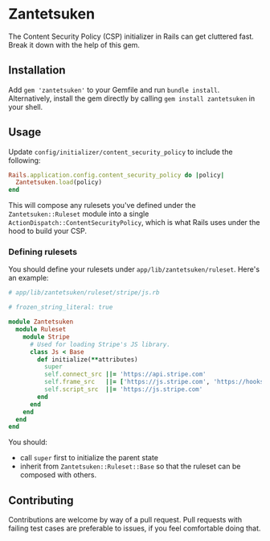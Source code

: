 # Zantetsuken

The Content Security Policy (CSP) initializer in Rails can get cluttered
fast. Break it down with the help of this gem.

## Installation

Add `gem 'zantetsuken'` to your Gemfile and run `bundle install`.
Alternatively, install the gem directly by calling `gem install
zantetsuken` in your shell.

## Usage

Update `config/initializer/content_security_policy` to include the
following:

```ruby
Rails.application.config.content_security_policy do |policy|
  Zantetsuken.load(policy)
end
```

This will compose any rulesets you've defined under the
`Zantetsuken::Ruleset` module into a single
`ActionDispatch::ContentSecurityPolicy`, which is what Rails uses under
the hood to build your CSP.

### Defining rulesets

You should define your rulesets under
`app/lib/zantetsuken/ruleset`. Here's an example:

```ruby
# app/lib/zantetsuken/ruleset/stripe/js.rb

# frozen_string_literal: true

module Zantetsuken
  module Ruleset
    module Stripe
      # Used for loading Stripe's JS library.
      class Js < Base
        def initialize(**attributes)
          super
          self.connect_src ||= 'https://api.stripe.com'
          self.frame_src   ||= ['https://js.stripe.com', 'https://hooks.stripe.com']
          self.script_src  ||= 'https://js.stripe.com'
        end
      end
    end
  end
end
```

You should:

- call `super` first to initialize the parent state
- inherit from `Zantetsuken::Ruleset::Base` so that the
  ruleset can be composed with others.

## Contributing

Contributions are welcome by way of a pull request. Pull requests with
failing test cases are preferable to issues, if you feel comfortable
doing that.
